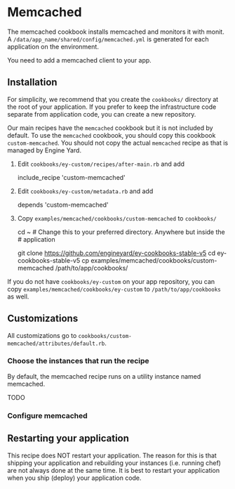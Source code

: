 # Memcached

The memcached cookbook installs memcached and monitors it with monit. A `/data/app_name/shared/config/memcached.yml` is generated for each application on the environment.

You need to add a memcached client to your app.

## Installation

For simplicity, we recommend that you create the `cookbooks/` directory at the
root of your application. If you prefer to keep the infrastructure code separate
from application code, you can create a new repository.

Our main recipes have the `memcached` cookbook but it is not included by default.
To use the `memcached` cookbook, you should copy this cookbook
`custom-memcached`. You should not copy the actual `memcached` recipe as
that is managed by Engine Yard.

1. Edit `cookbooks/ey-custom/recipes/after-main.rb` and add

    include_recipe 'custom-memcached'

2. Edit `cookbooks/ey-custom/metadata.rb` and add

    depends 'custom-memcached'

3. Copy `examples/memcached/cookbooks/custom-memcached` to `cookbooks/`

    cd ~ # Change this to your preferred directory. Anywhere but inside the
         # application

    git clone https://github.com/engineyard/ey-cookbooks-stable-v5
    cd ey-cookbooks-stable-v5
    cp examples/memcached/cookbooks/custom-memcached /path/to/app/cookbooks/

If you do not have `cookbooks/ey-custom` on your app repository, you can copy
`examples/memcached/cookbooks/ey-custom` to `/path/to/app/cookbooks` as well.

## Customizations

All customizations go to `cookbooks/custom-memcached/attributes/default.rb`.

### Choose the instances that run the recipe

By default, the memcached recipe runs on a utility instance named memcached.

TODO

### Configure memcached


## Restarting your application

This recipe does NOT restart your application. The reason for this is that shipping
your application and rebuilding your instances (i.e. running chef) are not
always done at the same time. It is best to restart your application
when you ship (deploy) your application code.
